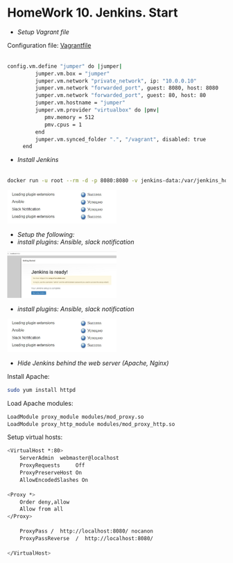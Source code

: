 # HomeWork 10. Jenkins. Start

* _Setup Vagrant file_

Configuration file: <a href="configs/Vagrantfile">Vagrantfile</a>

```bash

config.vm.define "jumper" do |jumper|
         jumper.vm.box = "jumper"
         jumper.vm.network "private_network", ip: "10.0.0.10"
		 jumper.vm.network "forwarded_port", guest: 8080, host: 8080
		 jumper.vm.network "forwarded_port", guest: 80, host: 80		 
		 jumper.vm.hostname = "jumper"
		 jumper.vm.provider "virtualbox" do |pmv|
			pmv.memory = 512
			pmv.cpus = 1
		 end
		 jumper.vm.synced_folder ".", "/vagrant", disabled: true		 	 
     end

```

* _Install Jenkins_

```bash

docker run -u root --rm -d -p 8080:8080 -v jenkins-data:/var/jenkins_home -v /var/run/docker.sock:/var/run/docker.sock jenkinsci/blueocean

```

<img src="image/jenkinsPluginsInstalled.JPG" width="50%" height="50%">

* _Setup the following:_
* _install plugins: Ansible, slack notification_

<img src="image/jenkinsIsReady.JPG" width="50%" height="50%">
 
* _install plugins: Ansible, slack notification_

<img src="image/jenkinsPluginsInstalled.JPG" width="50%" height="50%">

* _Hide Jenkins behind the web server (Apache, Nginx)_

Install Apache:
```bash
sudo yum install httpd
```
Load Apache modules:
```bash
LoadModule proxy_module modules/mod_proxy.so
LoadModule proxy_http_module modules/mod_proxy_http.so
```

Setup virtual hosts:
```bash
<VirtualHost *:80>
    ServerAdmin  webmaster@localhost
    ProxyRequests     Off
    ProxyPreserveHost On
    AllowEncodedSlashes On

<Proxy *>
    Order deny,allow
    Allow from all
</Proxy>

    ProxyPass /  http://localhost:8080/ nocanon
    ProxyPassReverse  /  http://localhost:8080/

</VirtualHost>
